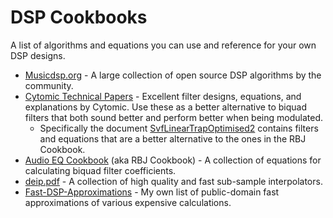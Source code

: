 # DSP Cookbooks

A list of algorithms and equations you can use and reference for your own DSP designs.

- [Musicdsp.org](https://www.musicdsp.org/en/latest/index.html) - A large collection of open source DSP algorithms by the community.
- [Cytomic Technical Papers](https://cytomic.com/technical-papers/) - Excellent filter designs, equations, and explanations by Cytomic. Use these as a better alternative to biquad filters that both sound better and perform better when being modulated.
  - Specifically the document [SvfLinearTrapOptimised2](https://cytomic.com/files/dsp/SvfLinearTrapOptimised2.pdf) contains filters and equations that are a better alternative to the ones in the RBJ Cookbook.
- [Audio EQ Cookbook](https://webaudio.github.io/Audio-EQ-Cookbook/audio-eq-cookbook.html) (aka RBJ Cookbook) - A collection of equations for calculating biquad filter coefficients.
- [deip.pdf](https://github.com/BillyDM/Audio-DSP-Resources/blob/main/deip.pdf) - A collection of high quality and fast sub-sample interpolators.
- [Fast-DSP-Approximations](https://github.com/BillyDM/Fast-DSP-Approximations) - My own list of public-domain fast approximations of various expensive calculations.
